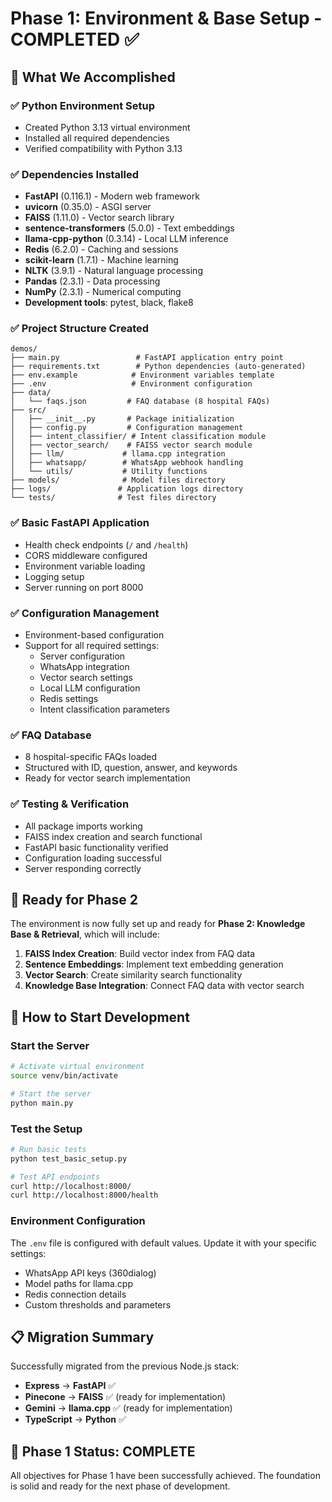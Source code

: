 # Phase 1: Environment & Base Setup - COMPLETED ✅

## 🎯 What We Accomplished

### ✅ Python Environment Setup
- Created Python 3.13 virtual environment
- Installed all required dependencies
- Verified compatibility with Python 3.13

### ✅ Dependencies Installed
- **FastAPI** (0.116.1) - Modern web framework
- **uvicorn** (0.35.0) - ASGI server
- **FAISS** (1.11.0) - Vector search library
- **sentence-transformers** (5.0.0) - Text embeddings
- **llama-cpp-python** (0.3.14) - Local LLM inference
- **Redis** (6.2.0) - Caching and sessions
- **scikit-learn** (1.7.1) - Machine learning
- **NLTK** (3.9.1) - Natural language processing
- **Pandas** (2.3.1) - Data processing
- **NumPy** (2.3.1) - Numerical computing
- **Development tools**: pytest, black, flake8

### ✅ Project Structure Created
```
demos/
├── main.py                 # FastAPI application entry point
├── requirements.txt        # Python dependencies (auto-generated)
├── env.example            # Environment variables template
├── .env                   # Environment configuration
├── data/
│   └── faqs.json         # FAQ database (8 hospital FAQs)
├── src/
│   ├── __init__.py       # Package initialization
│   ├── config.py         # Configuration management
│   ├── intent_classifier/ # Intent classification module
│   ├── vector_search/    # FAISS vector search module
│   ├── llm/             # llama.cpp integration
│   ├── whatsapp/        # WhatsApp webhook handling
│   └── utils/           # Utility functions
├── models/              # Model files directory
├── logs/               # Application logs directory
└── tests/              # Test files directory
```

### ✅ Basic FastAPI Application
- Health check endpoints (`/` and `/health`)
- CORS middleware configured
- Environment variable loading
- Logging setup
- Server running on port 8000

### ✅ Configuration Management
- Environment-based configuration
- Support for all required settings:
  - Server configuration
  - WhatsApp integration
  - Vector search settings
  - Local LLM configuration
  - Redis settings
  - Intent classification parameters

### ✅ FAQ Database
- 8 hospital-specific FAQs loaded
- Structured with ID, question, answer, and keywords
- Ready for vector search implementation

### ✅ Testing & Verification
- All package imports working
- FAISS index creation and search functional
- FastAPI basic functionality verified
- Configuration loading successful
- Server responding correctly

## 🚀 Ready for Phase 2

The environment is now fully set up and ready for **Phase 2: Knowledge Base & Retrieval**, which will include:

1. **FAISS Index Creation**: Build vector index from FAQ data
2. **Sentence Embeddings**: Implement text embedding generation
3. **Vector Search**: Create similarity search functionality
4. **Knowledge Base Integration**: Connect FAQ data with vector search

## 🔧 How to Start Development

### Start the Server
```bash
# Activate virtual environment
source venv/bin/activate

# Start the server
python main.py
```

### Test the Setup
```bash
# Run basic tests
python test_basic_setup.py

# Test API endpoints
curl http://localhost:8000/
curl http://localhost:8000/health
```

### Environment Configuration
The `.env` file is configured with default values. Update it with your specific settings:
- WhatsApp API keys (360dialog)
- Model paths for llama.cpp
- Redis connection details
- Custom thresholds and parameters

## 📋 Migration Summary

Successfully migrated from the previous Node.js stack:
- **Express** → **FastAPI** ✅
- **Pinecone** → **FAISS** ✅ (ready for implementation)
- **Gemini** → **llama.cpp** ✅ (ready for implementation)
- **TypeScript** → **Python** ✅

## 🎉 Phase 1 Status: COMPLETE

All objectives for Phase 1 have been successfully achieved. The foundation is solid and ready for the next phase of development. 